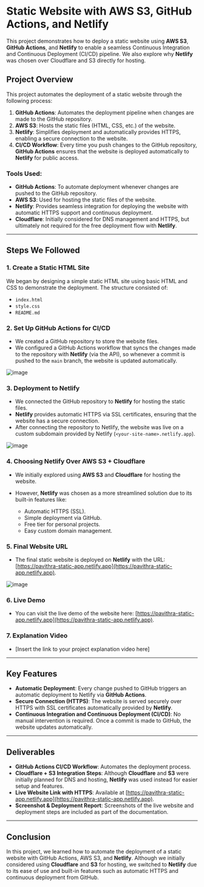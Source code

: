 # Static Website with AWS S3, GitHub Actions, and Netlify

This project demonstrates how to deploy a static website using **AWS S3**, **GitHub Actions**, and **Netlify** to enable a seamless Continuous Integration and Continuous Deployment (CI/CD) pipeline. We also explore why **Netlify** was chosen over Cloudflare and S3 directly for hosting.

## Project Overview

This project automates the deployment of a static website through the following process:

1. **GitHub Actions**: Automates the deployment pipeline when changes are made to the GitHub repository.
2. **AWS S3**: Hosts the static files (HTML, CSS, etc.) of the website.
3. **Netlify**: Simplifies deployment and automatically provides HTTPS, enabling a secure connection to the website.
4. **CI/CD Workflow**: Every time you push changes to the GitHub repository, **GitHub Actions** ensures that the website is deployed automatically to **Netlify** for public access.

### Tools Used:

* **GitHub Actions**: To automate deployment whenever changes are pushed to the GitHub repository.
* **AWS S3**: Used for hosting the static files of the website.
* **Netlify**: Provides seamless integration for deploying the website with automatic HTTPS support and continuous deployment.
* **Cloudflare**: Initially considered for DNS management and HTTPS, but ultimately not required for the free deployment flow with **Netlify**.

---

## Steps We Followed

### 1. **Create a Static HTML Site**

We began by designing a simple static HTML site using basic HTML and CSS to demonstrate the deployment. The structure consisted of:

* `index.html`
* `style.css`
* `README.md`

### 2. **Set Up GitHub Actions for CI/CD**

* We created a GitHub repository to store the website files.
* We configured a GitHub Actions workflow that syncs the changes made to the repository with **Netlify** (via the API), so whenever a commit is pushed to the `main` branch, the website is updated automatically.


![image](https://github.com/user-attachments/assets/27303353-d6b5-4748-a111-1c695f1482a5)


### 3. **Deployment to Netlify**

* We connected the GitHub repository to **Netlify** for hosting the static files.
* **Netlify** provides automatic HTTPS via SSL certificates, ensuring that the website has a secure connection.
* After connecting the repository to Netlify, the website was live on a custom subdomain provided by Netlify (`<your-site-name>.netlify.app`).


![image](https://github.com/user-attachments/assets/ac097032-4df3-49a8-9d07-a2359b82e70d)


### 4. **Choosing Netlify Over AWS S3 + Cloudflare**

* We initially explored using **AWS S3** and **Cloudflare** for hosting the website.
* However, **Netlify** was chosen as a more streamlined solution due to its built-in features like:

  * Automatic HTTPS (SSL).
  * Simple deployment via GitHub.
  * Free tier for personal projects.
  * Easy custom domain management.

### 5. **Final Website URL**

* The final static website is deployed on **Netlify** with the URL:
  [https://pavithra-static-app.netlify.app](https://pavithra-static-app.netlify.app).

![image](https://github.com/user-attachments/assets/071b85df-b8b3-4188-a6e3-b402eee5ea9c)


### 6. **Live Demo**

* You can visit the live demo of the website here:
  [https://pavithra-static-app.netlify.app](https://pavithra-static-app.netlify.app).

### 7. **Explanation Video**

* \[Insert the link to your project explanation video here]

---

## Key Features

* **Automatic Deployment**: Every change pushed to GitHub triggers an automatic deployment to Netlify via **GitHub Actions**.
* **Secure Connection (HTTPS)**: The website is served securely over HTTPS with SSL certificates automatically provided by **Netlify**.
* **Continuous Integration and Continuous Deployment (CI/CD)**: No manual intervention is required. Once a commit is made to GitHub, the website updates automatically.

---

## Deliverables

* **GitHub Actions CI/CD Workflow**: Automates the deployment process.
* **Cloudflare + S3 Integration Steps**: Although **Cloudflare** and **S3** were initially planned for DNS and hosting, **Netlify** was used instead for easier setup and features.
* **Live Website Link with HTTPS**: Available at [https://pavithra-static-app.netlify.app](https://pavithra-static-app.netlify.app).
* **Screenshot & Deployment Report**: Screenshots of the live website and deployment steps are included as part of the documentation.

---

## Conclusion

In this project, we learned how to automate the deployment of a static website with GitHub Actions, AWS S3, and **Netlify**. Although we initially considered using **Cloudflare** and **S3** for hosting, we switched to **Netlify** due to its ease of use and built-in features such as automatic HTTPS and continuous deployment from GitHub.
